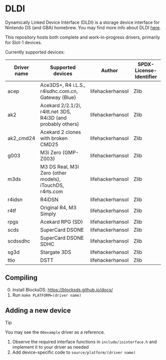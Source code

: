 # DLDI

Dynamically Linked Device Interface (DLDI) is a storage device interface for Nintendo DS (and GBA) homebrew. You may find more info about DLDI [here](https://www.chishm.com/DLDI/).

This repository hosts both complete and work-in-progress drivers, primarily for Slot-1 devices.

Currently supported devices:

| Driver name | Supported devices                                            | Author           | SPDX-License-Identifier |
| ----------- | ------------------------------------------------------------ | ---------------- | ----------------------- |
| acep        | Ace3DS+, R4 i.L.S., r4isdhc.com.cn, Gateway (Blue)           | lifehackerhansol | Zlib                    |
| ak2         | Acekard 2/2.1/2i, r4itt.net 3DS, R4i3D (and probably others) | lifehackerhansol | Zlib                    |
| ak2_cmd24   | Acekard 2 clones with broken CMD25                           | lifehackerhansol | Zlib                    |
| g003        | M3i Zero (GMP-Z003)                                          | lifehackerhansol | Zlib                    |
| m3ds        | M3 DS Real, M3i Zero (other models), iTouchDS, r4rts.com     | lifehackerhansol | Zlib                    |
| r4idsn      | R4iDSN                                                       | lifehackerhansol | Zlib                    |
| r4tf        | Original R4, M3 Simply                                       | lifehackerhansol | Zlib                    |
| rpgs        | Acekard RPG (SD)                                             | lifehackerhansol | Zlib                    |
| scds        | SuperCard DSONE                                              | lifehackerhansol | Zlib                    |
| scdssdhc    | SuperCard DSONE SDHC                                         | lifehackerhansol | Zlib                    |
| sg3d        | Stargate 3DS                                                 | lifehackerhansol | Zlib                    |
| ttio        | DSTT                                                         | lifehackerhansol | Zlib                    |

## Compiling

0. Install BlocksDS: https://blocksds.github.io/docs/
1. Run `make PLATFORM=(driver name)`

## Adding a new device

> [!TIP]
> You may see the `00example` driver as a reference.

1. Observe the required interface functions in `include/iointerface.h` and implement it to your driver as needed
1. Add device-specific code to `source/platform/(driver name)`
